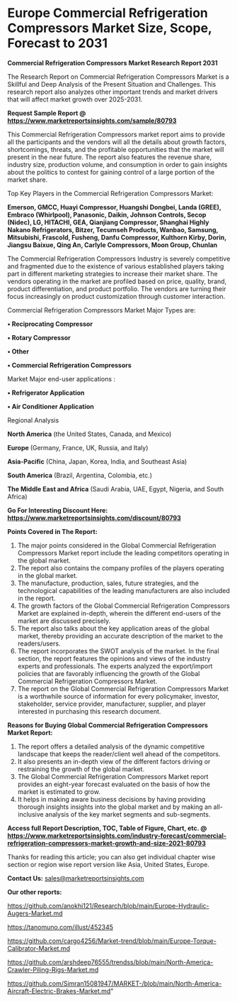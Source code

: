 # Europe Commercial Refrigeration Compressors Market Size, Scope, Forecast to 2031

<strong>Commercial Refrigeration Compressors Market Research Report 2031</strong>

The Research Report on Commercial Refrigeration Compressors Market is a Skillful and Deep Analysis of the Present Situation and Challenges. This research report also analyzes other important trends and market drivers that will affect market growth over 2025-2031.

<strong>Request Sample Report @ <a href=https://www.marketreportsinsights.com/sample/80793>https://www.marketreportsinsights.com/sample/80793</a></strong>

This Commercial Refrigeration Compressors market report aims to provide all the participants and the vendors will all the details about growth factors, shortcomings, threats, and the profitable opportunities that the market will present in the near future. The report also features the revenue share, industry size, production volume, and consumption in order to gain insights about the politics to contest for gaining control of a large portion of the market share.

Top Key Players in the Commercial Refrigeration Compressors Market:

<strong>Emerson, GMCC, Huayi Compressor, Huangshi Dongbei, Landa (GREE), Embraco (Whirlpool), Panasonic, Daikin, Johnson Controls, Secop (Nidec), LG, HITACHI, GEA, Qianjiang Compressor, Shanghai Highly Nakano Refrigerators, Bitzer, Tecumseh Products, Wanbao, Samsung, Mitsubishi, Frascold, Fusheng, Danfu Compressor, Kulthorn Kirby, Dorin, Jiangsu Baixue, Qing An, Carlyle Compressors, Moon Group, Chunlan</strong>

The Commercial Refrigeration Compressors Industry is severely competitive and fragmented due to the existence of various established players taking part in different marketing strategies to increase their market share. The vendors operating in the market are profiled based on price, quality, brand, product differentiation, and product portfolio. The vendors are turning their focus increasingly on product customization through customer interaction.

Commercial Refrigeration Compressors Market Major Types are:

<strong>• Reciprocating Compressor

• Rotary Compressor

• Other

• Commercial Refrigeration Compressors</strong>

Market Major end-user applications :

<strong>• Refrigerator Application

• Air Conditioner Application</strong>

Regional Analysis

</u><strong><b>North America</b></strong> (the United States, Canada, and Mexico)

<strong><b>Europe </b></strong>(Germany, France, UK, Russia, and Italy)

<strong><b>Asia-Pacific</b></strong> (China, Japan, Korea, India, and Southeast Asia)

<strong><b>South America</b></strong> (Brazil, Argentina, Colombia, etc.)

<strong><b>The Middle East and Africa</b></strong> (Saudi Arabia, UAE, Egypt, Nigeria, and South Africa)

<strong>Go For Interesting Discount Here: <a href=https://www.marketreportsinsights.com/discount/80793>https://www.marketreportsinsights.com/discount/80793</a></strong>

<strong>Points Covered in The Report:</strong>
<ol>
  <li>The major points considered in the Global Commercial Refrigeration Compressors Market report include the leading competitors operating in the global market.</li>
  <li>The report also contains the company profiles of the players operating in the global market.</li>
  <li>The manufacture, production, sales, future strategies, and the technological capabilities of the leading manufacturers are also included in the report.</li>
  <li>The growth factors of the Global Commercial Refrigeration Compressors Market are explained in-depth, wherein the different end-users of the market are discussed precisely.</li>
  <li>The report also talks about the key application areas of the global market, thereby providing an accurate description of the market to the readers/users.</li>
  <li>The report incorporates the SWOT analysis of the market. In the final section, the report features the opinions and views of the industry experts and professionals. The experts analyzed the export/import policies that are favorably influencing the growth of the Global Commercial Refrigeration Compressors Market.</li>
  <li>The report on the Global Commercial Refrigeration Compressors Market is a worthwhile source of information for every policymaker, investor, stakeholder, service provider, manufacturer, supplier, and player interested in purchasing this research document.</li>
</ol>
<strong>Reasons for Buying Global Commercial Refrigeration Compressors Market Report:</strong>

<ol>
  <li>The report offers a detailed analysis of the dynamic competitive landscape that keeps the reader/client well ahead of the competitors.</li>
  <li>It also presents an in-depth view of the different factors driving or restraining the growth of the global market.</li>
  <li>The Global Commercial Refrigeration Compressors Market report provides an eight-year forecast evaluated on the basis of how the market is estimated to grow.</li>
  <li>It helps in making aware business decisions by having providing thorough insights insights into the global market and by making an all-inclusive analysis of the key market segments and sub-segments.</li>
</ol>
<strong>Access full Report Description, TOC, Table of Figure, Chart, etc. @ <a href=https://www.marketreportsinsights.com/industry-forecast/commercial-refrigeration-compressors-market-growth-and-size-2021-80793>https://www.marketreportsinsights.com/industry-forecast/commercial-refrigeration-compressors-market-growth-and-size-2021-80793</a></strong>


Thanks for reading this article; you can also get individual chapter wise section or region wise report version like Asia, United States, Europe.

<strong>Contact Us:</strong>
sales@marketreportsinsights.com

<strong>Our other reports:</strong>

<a href=https://github.com/anokhi121/Research/blob/main/Europe-Hydraulic-Augers-Market.md>https://github.com/anokhi121/Research/blob/main/Europe-Hydraulic-Augers-Market.md</a>

<a href=https://tanomuno.com/illust/452345>https://tanomuno.com/illust/452345</a>

<a href=https://github.com/cargo4256/Market-trend/blob/main/Europe-Torque-Calibrator-Market.md>https://github.com/cargo4256/Market-trend/blob/main/Europe-Torque-Calibrator-Market.md</a>

<a href=https://github.com/arshdeep76555/trendss/blob/main/North-America-Crawler-Piling-Rigs-Market.md>https://github.com/arshdeep76555/trendss/blob/main/North-America-Crawler-Piling-Rigs-Market.md</a>

<a href=https://github.com/Simran15081947/MARKET-/blob/main/North-America-Aircraft-Electric-Brakes-Market.md>https://github.com/Simran15081947/MARKET-/blob/main/North-America-Aircraft-Electric-Brakes-Market.md</a>"
